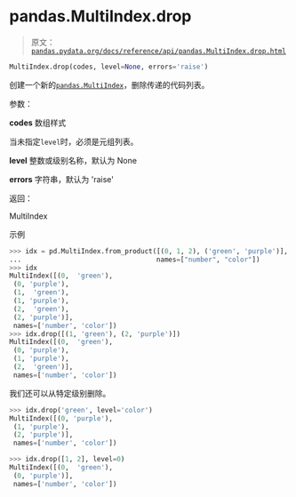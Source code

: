 # pandas.MultiIndex.drop

> 原文：[`pandas.pydata.org/docs/reference/api/pandas.MultiIndex.drop.html`](https://pandas.pydata.org/docs/reference/api/pandas.MultiIndex.drop.html)

```py
MultiIndex.drop(codes, level=None, errors='raise')
```

创建一个新的[`pandas.MultiIndex`](https://pandas.pydata.org/docs/reference/api/pandas.MultiIndex.html#pandas.MultiIndex "pandas.MultiIndex")，删除传递的代码列表。

参数：

**codes** 数组样式

当未指定`level`时，必须是元组列表。

**level** 整数或级别名称，默认为 None

**errors** 字符串，默认为 'raise'

返回：

MultiIndex

示例

```py
>>> idx = pd.MultiIndex.from_product([(0, 1, 2), ('green', 'purple')],
...                                  names=["number", "color"])
>>> idx
MultiIndex([(0,  'green'),
 (0, 'purple'),
 (1,  'green'),
 (1, 'purple'),
 (2,  'green'),
 (2, 'purple')],
 names=['number', 'color'])
>>> idx.drop([(1, 'green'), (2, 'purple')])
MultiIndex([(0,  'green'),
 (0, 'purple'),
 (1, 'purple'),
 (2,  'green')],
 names=['number', 'color']) 
```

我们还可以从特定级别删除。

```py
>>> idx.drop('green', level='color')
MultiIndex([(0, 'purple'),
 (1, 'purple'),
 (2, 'purple')],
 names=['number', 'color']) 
```

```py
>>> idx.drop([1, 2], level=0)
MultiIndex([(0,  'green'),
 (0, 'purple')],
 names=['number', 'color']) 
```
